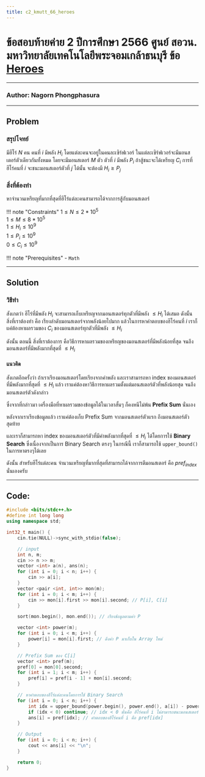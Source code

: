 ```yaml
---
title: c2_kmutt_66_heroes
---
```

# ข้อสอบท้ายค่าย 2 ปีการศึกษา 2566 ศูนย์ สอวน. มหาวิทยาลัยเทคโนโลยีพระจอมเกล้าธนบุรี ข้อ [Heroes](https://grader.gchan.moe/problemset/c2_st66_heroes/statement)
---
### Author: Nagorn Phongphasura
---

## Problem 

### สรุปโจทย์
มีฮีโร่ $N$ คน คนที่ $i$ มีพลัง $H_i$ โดยแต่ละคนจะอยู่ในคนละเซิร์ฟเวอร์ ในแต่ละเซิร์ฟเวอร์จะมีมอนสเตอร์ตัวเดียวกันทั้งหมด โดยจะมีมอนสเตอร์ $M$ ตัว ตัวที่ $i$ มีพลัง $P_i$ ถ้าสู้ชนะจะได้เหรียญ $C_i$ การที่ฮีโร่คนที่ $i$ จะชนะมอนสเตอร์ตัวที่ $j$ ได้นั้น จะต้องมี $H_i \ge P_j$

### สิ่งที่ต้องทำ
หาจำนวนเหรียญที่มากที่สุดที่ฮีโร่แต่ละคนสามารถได้จากการสู้กับมอนสเตอร์

!!! note "Constraints"
    $1 \leq N \leq 2 * 10^5$<br>
    $1 \leq M \leq 8 * 10^5$<br>
    $1 \leq H_i \leq 10^9$<br>
    $1 \leq P_i \leq 10^9$<br>
    $0 \leq C_i \leq 10^9$

!!! note "Prerequisites"
	  - `Math`

---

## Solution

### วิธีทำ
สังเกตว่า ฮีโร่ที่มีพลัง $H_i$ จะสามารถเก็บเหรียญจากมอนสเตอร์ทุกตัวที่มีพลัง $\leq H_i$ ได้เสมอ ดังนั้น สิ่งที่เราต้องทำ คือ เรียงลำดับมอนสเตอร์จากพลังน้อยไปมาก แล้วในการหาคำตอบของฮีโร่คนที่ $i$ เราก็แค่ต้องหาผลรวมของ $C_i$ ของมอนสเตอร์ทุกตัวที่มีพลัง $\leq H_i$

ดังนั้น ตอนนี้ สิ่งที่เราต้องการ คือวิธีการหาผลรวมของเหรียญของมอนสเตอร์ที่มีพลังน้อยที่สุด จนถึงมอนสเตอร์ที่มีพลังมากที่สุดที่ $\leq H_i$

#### แนวคิด
สังเกตอีกครั้งว่า ถ้าเราเรียงมอนสเตอร์โดยเรียงจากค่าพลัง และเราสามารถหา index ของมอนสเตอร์ที่มีพลังมากที่สุดที่ $\leq H_i$ แล้ว เราแค่ต้องหาวิธีการหาผลรวมตั้งแต่มอนสเตอร์ตัวที่พลังน้อยสุด จนถึงมอนสเตอร์ตัวดังกล่าว

ซึ่งจากที่กล่าวมา เครื่องมือที่หาผลรวมของข้อมูลได้ในเวลาสั้นๆ ก็คงหนีไม่พ้น **Prefix Sum** นั่นเอง

หลังจากเราเรียงข้อมูลแล้ว เราแค่ต้องเก็บ Prefix Sum จากมอนสเตอร์ตัวแรก ถึงมอนสเตอร์ตัวสุดท้าย

และเราก็สามารถหา index ของมอนสเตอร์ตัวที่มีค่าพลังมากที่สุดที่ $\leq H_i$ ได้โดยการใช้ **Binary Search** ซึ่งเนื่องจากเป็นการ Binary Search ตรงๆ ในกรณีนี้ เราก็สามารถใช้ `upper_bound()` ในการหาตรงๆได้เลย

ดังนั้น สำหรับฮีโร่แต่ละคน จำนวนเหรียญที่มากที่สุดที่สามารถได้จากการตีมอนสเตอร์ คือ ${pref}_{index}$ นั่นเองครับ

---

## Code: 

```cpp title="jdev_c1_2025_E.cpp"
#include <bits/stdc++.h>
#define int long long
using namespace std;

int32_t main() {
    cin.tie(NULL)->sync_with_stdio(false);

    // input
    int n, m;
    cin >> n >> m;
    vector <int> a(n), ans(n);
    for (int i = 0; i < n; i++) {
        cin >> a[i];
    }
    vector <pair <int, int>> mon(m);
    for (int i = 0; i < m; i++) {
        cin >> mon[i].first >> mon[i].second; // P[i], C[i]
    }

    sort(mon.begin(), mon.end()); // เรียงช้อมูลตามค่า P

    vector <int> power(m);
    for (int i = 0; i < m; i++) {
        power[i] = mon[i].first; // ดึงค่า P มาเก็บใน Array ใหม่
    }

    // Prefix Sum ของ C[i]
    vector <int> pref(m);
    pref[0] = mon[0].second;
    for (int i = 1; i < m; i++) {
        pref[i] = pref[i - 1] + mon[i].second;
    }

    // หาคำตอบของฮีโร่แต่ละคนโดยการใช้ Binary Search
    for (int i = 0; i < n; i++) {
        int idx = upper_bound(power.begin(), power.end(), a[i]) - power.begin() - 1; // หา index (ในที่นี้ ตั้งชื่อว่า idx)
        if (idx < 0) continue; // idx < 0 นั่นคือ ฮีโร่คนที่ i ไม่สามารถชนะมอนสเตอร์ตัวไหนได้เลย
        ans[i] = pref[idx]; // คำตอบของฮีโร่คนที่ i คือ pref[idx]
    }

    // Output
    for (int i = 0; i < n; i++) {
        cout << ans[i] << "\n";
    }

    return 0;
}

```
